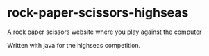 # rock-paper-scissors-highseas
 A rock paper scissors website where you play against the computer

 Written with java for the highseas competition.